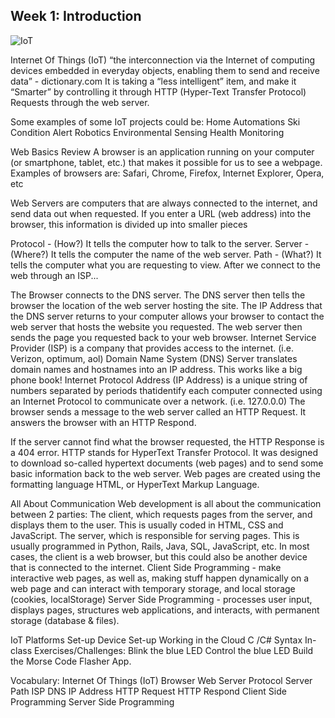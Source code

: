 ## Week 1: Introduction

![IoT](https://www.enterrasolutions.com/media/IoT1-300x300.png "IoT")

Internet Of Things (IoT)
“the interconnection via the Internet of computing devices embedded in everyday objects, enabling them to send and receive data” - dictionary.com
It is taking a “less intelligent” item, and make it “Smarter” by controlling it through HTTP (Hyper-Text Transfer Protocol)  Requests through the web server.

Some examples of some IoT projects could be:
Home Automations
Ski Condition Alert
Robotics
Environmental Sensing
Health Monitoring

Web Basics Review
A browser is an application running on your computer (or smartphone, tablet, etc.) that makes it possible for us to see a webpage. Examples of browsers are: Safari, Chrome, Firefox, Internet Explorer, Opera, etc

Web Servers are computers that are always connected to the internet, and send data out when requested. 
If you enter a URL (web address) into the browser, this information is divided up into smaller pieces

Protocol - (How?) It tells the computer how to talk to the server.
Server - (Where?) It tells the computer the name of the web server.
Path - (What?) It tells the computer what you are requesting to view. 
After we connect to the web through an ISP...

The Browser connects to the DNS server.
 The DNS server then tells the browser the location of the web server hosting the site.
The IP Address that the DNS server returns to your computer allows your browser to contact the web server that hosts the website you requested.
The web server then sends the page you requested back to your web browser.
Internet Service Provider (ISP) is a company that provides access to the internet. (i.e. Verizon, optimum, aol)
Domain Name System (DNS) Server translates domain names and hostnames into an IP address. This works like a big phone book! 
 Internet Protocol Address (IP Address) is a unique string of numbers separated by periods thatidentify each computer connected using an Internet Protocol to communicate over a network. (i.e. 127.0.0.0)
The browser sends a message to the web server called an HTTP Request. It answers the browser with an HTTP Respond. 

If the server cannot find what the browser requested, the HTTP Response is a 404 error. 
HTTP stands for HyperText Transfer Protocol. It was designed to download so-called hypertext documents (web pages) and to send some basic information back to the web server.
Web pages are created using the formatting language HTML, or HyperText Markup Language.

All About Communication
Web development is all about the communication between 2 parties:
The client, which requests pages from the server, and displays them to the user. This is usually coded in HTML, CSS and JavaScript.
The server, which is responsible for serving pages. This is usually programmed in Python, Rails, Java, SQL, JavaScript, etc.
In most cases, the client is a web browser, but this could also be another device that is connected to the internet.
Client Side Programming - make interactive web pages, as well as, making stuff happen dynamically on a web page and can interact with temporary storage, and local storage (cookies, localStorage) 
Server Side Programming - processes user input, displays pages, structures web applications, and interacts, with permanent storage (database & files).



IoT Platforms
Set-up
Device Set-up
Working in the Cloud 
C /C# Syntax
In-class Exercises/Challenges: 
Blink the blue LED
Control the blue LED
Build the Morse Code Flasher App.

Vocabulary:
Internet Of Things (IoT)
Browser
Web Server
Protocol
Server
Path
ISP
DNS
IP Address
HTTP Request
HTTP Respond
Client Side Programming
Server Side Programming




